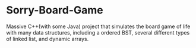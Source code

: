 # Sorry-Board-Game
Massive C++(with some Java) project that simulates the board game of life with many data structures, including a ordered BST, several different types of linked list, and dynamic arrays.
